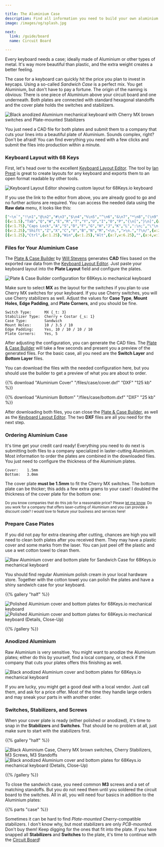```yaml
---

title: The Aluminium Case
description: Find all information you need to build your own aluminium Sandwich Case for your DIY 68% Mechanical Keyboard. A complete shopping list helps you with ordering all parts, and a detailed guide with photos supports you in building your own mechanical keyboard.
image: /images/og/splash.jpg

next:
  link: /guide/board
  name: Circuit Board

---
```


Every keyboard needs a case; ideally made of Aluminium or other types of metal. It's way more beautiful than plastic, and the extra weight creates a better feeling.

The case for a keyboard can quickly hit the price you plan to invest in keycaps. Using a so-called *Sandwich Case* is a perfect mix. You get Aluminium, but don't have to pay a fortune. The origin of the naming is obvious: There is one piece of Aluminium above your circuit board and one underneath. Both plates are connected with standard hexagonal standoffs and the cover plate holds the switches and stabilizers. 

![Black anodized Aluminium mechanical keyboard with Cherry MX brown switches and Plate-mounted Stabilizers](/images/case/black-assembled.jpg)

You just need a CAD file for both plates and submit them to a company that cuts your lines into a beautiful plate of Aluminium. Sounds complex, right? Don't be afraid! You can find everything you need with a few clicks and submit the files into production within a minute.

### Keyboard Layout with 68 Keys

First, let's head over to the excellent [Keyboard Layout Editor][layout]. The tool by [Ian Prest][ian] is great to create layouts for any keyboard and exports them to an open format readable by other tools.

![Keyboard Layout Editor showing custom layout for 68Keys.io keyboard](/images/case/screenshot-kle.png)

If you use the link to the editor from above, you are already good to go and no further actions are required. You can access the needed data using the **Raw data** menu, it looks like this:

```yaml
["~\n`","!\n1","@\n2","#\n3","$\n4","%\n5","^\n6","&\n7","*\n8","(\n9",")\n0","_\n-","+\n=",{w:2},"Backspace",{x:0.25},"Home","PgUp"],
[{w:1.5},"Tab","Q","W","E","R","T","Y","U","I","O","P","{\n[","}\n]",{w:1.5},"|\n\\",{x:0.25},"End","PgDn"],
[{w:1.75},"Caps Lock","A","S","D","F","G","H","J","K","L",":\n;","\"\n'",{w:2.25},"Enter"],
[{w:2.25},"Shift","Z","X","C","V","B","N","M","<\n,",">\n.","?\n/",{w:2.75},"Shift",{x:0.25},"↑"],
[{w:1.25},"Ctrl",{w:1.25},"Win",{w:1.25},"Alt",{a:7,w:6.25},"",{a:4,w:1.25},"Alt",{w:1.25},"Win",{w:1.25},"Menu",{x:0.5},"←","↓","→"]
```

### Files for Your Aluminium Case

The [Plate & Case Builder][builder] by [Will Stevens][will] generates **CAD** files based on the exported raw data from the [Keyboard Layout Editor][layout]. Just paste your keyboard layout into the **Plate Layout** field and configure the plates.

![Plate & Case Builder configuration for 68Keys.io mechanical keyboard](/images/case/screenshot-builder.png)

Make sure to select **MX** as the layout for the switches if you plan to use Cherry MX switches for your keyboard. If you use Cherry switches, you will use Cherry stabilizers as well. Adjust the values for **Case Type**, **Mount Holes**, **Edge Padding**, and **Plate Corners**, and you should be fine.

```
Switch Type:      MX {_t: 3}
Stabilizer Type:  Cherry + Costar {_s: 1}
Case Type:        Sandwich
Mount Holes:      10 / 3.5 / 10
Edge Padding:     Yes, 10 / 10 / 10 / 10
Plate Corners:    Yes, 5
```

After adjusting the configuration, you can generate the CAD files. The [Plate & Case Builder][builder] will take a few seconds and present you a preview of the generated files. For the basic case, all you need are the **Switch Layer** and **Bottom Layer** files. 

You can download the files with the needed configuration here, but you should use the builder to get a preview of what you are about to order.

{{% download "Aluminium Cover" "/files/case/cover.dxf" "DXF" "125 kb" %}}

{{% download "Aluminium Bottom" "/files/case/bottom.dxf" "DXF" "25 kb" %}}

After downloading both files, you can close the [Plate & Case Builder][builder], as well as the [Keyboard Layout Editor][layout]. The two **DXF** files are all you need for the next step.

### Ordering Aluminium Case

It's time get your credit card ready! Everything you need to do next is submitting both files to a company specialized in laster-cutting Aluminium. Most information to order the plates are combined in the downloaded files. You just need to configure the thickness of the Aluminium plates.

```
Cover:    1.5mm
Bottom:   3.0mm
```

The cover plate **must be 1.5mm** to fit the Cherry MX switches. The bottom plate can be thicker; this adds a few extra grams to your case! I doubled the thickness of the cover plate for the bottom one:

<small>Do you know companies that do this job for a reasonable price? Please [let me know][sbstjn]. Do you work for a company that offers laser-cutting of Aluminium and you can provide a discount code? I would love to feature your business and services here!</small>

<!-- {{% discount "5%" "Example Shop" "odoM88ajRp" %}} -->

### Prepare Case Plates

If you did not pay for extra cleaning after cutting, chances are high you will need to clean both plates after you received them. They may have a plastic cover and some marks from the laser. You can just peel off the plastic and use a wet cotton towel to clean them.

![Raw Aluminium cover and bottom plate for Sandwich Case for 68Keys.io mechanical keyboard](/images/case/raw-both.jpg)

You should find regular Aluminium polish cream in your local hardware store. Together with the cotton towel you can polish the plates and have a shiny sandwich case for your keyboard.

{{% gallery "half" %}}

![Polished Aluminium cover and bottom plates for 68Keys.io mechanical keyboard](/images/case/clean-both.jpg)
![Polished Aluminium cover and bottom plates for 68Keys.io mechanical keyboard (Details, Close-Up)](/images/case/clean-top.jpg)

{{% /gallery %}}

### Anodized Aluminium

Raw Aluminium is very sensitive. You might want to anodize the Aluminium plates; either do this by yourself, find a local company, or check if the company that cuts your plates offers this finishing as well.

![Black anodized Aluminium cover and bottom plates for 68Keys.io mechanical keyboard](/images/case/plates-black.jpg)

If you are lucky, you might get a good deal with a local vendor. Just call them, and ask for a price offer. Most of the time they handle large orders and may sneak your parts in with another order.

### Switches, Stabilizers, and Screws

When your cover plate is ready (either polished or anodized), it's time to snap in the **Stabilizers** and **Switches**. That should be no problem at all, just make sure to start with the stabilizers first.

{{% gallery "half" %}}

![Black Aluminium Case, Cherry MX brown switches, Cherry Stabilizers, M3 Screws, M3 Standoffs](/images/case/parts-black.jpg)
![Black anodized Aluminium cover and bottom plates for 68Keys.io mechanical keyboard (Details, Close-Up)](/images/case/parts-black-assembled.jpg)

{{% /gallery %}}

To close the sandwich case, you need common **M3** screws and a set of matching standoffs. But you do not need them until you soldered the circuit board to the switches. All in all, you will need four basics in addition to the Aluminium plates:

{{% parts "case" %}}

Sometimes it can be hard to find *Plate-mounted* Cherry-compatible stabilizers. I don't know why, but most stabilizers are only *PCB-mounted*. Don't buy them! Keep digging for the ones that fit into the plate. If you have snapped all **Stabilizers** and **Switches** to the plate, it's time to continue with the [Circuit Board][board]!

[layout]: http://www.keyboard-layout-editor.com/##@_backcolor=%23b8b8b8&name=68Keys.io&author=Layout%20for%20custom%2068%25%20Mechanical%20Keyboard%20-%20https%2F:%2F%2F%2F%2F68Keys.io&switchMount=cherry&plate:true%3B&@=~%0A%60&=!%0A1&=%2F@%0A2&=%23%0A3&=$%0A4&=%25%0A5&=%5E%0A6&=%2F&%0A7&=*%0A8&=(%0A9&=)%0A0&=%2F_%0A-&=+%0A%2F=&_w:2%3B&=Backspace&_x:0.25%3B&=Home&=PgUp%3B&@_w:1.5%3B&=Tab&=Q&=W&=E&=R&=T&=Y&=U&=I&=O&=P&=%7B%0A%5B&=%7D%0A%5D&_w:1.5%3B&=%7C%0A%5C&_x:0.25%3B&=End&=PgDn%3B&@_w:1.75%3B&=Caps%20Lock&=A&=S&=D&=F&=G&=H&=J&=K&=L&=%2F:%0A%2F%3B&=%22%0A'&_w:2.25%3B&=Enter%3B&@_w:2.25%3B&=Shift&=Z&=X&=C&=V&=B&=N&=M&=%3C%0A,&=%3E%0A.&=%3F%0A%2F%2F&_w:2.75%3B&=Shift&_x:0.25%3B&=%E2%86%91%3B&@_w:1.25%3B&=Ctrl&_w:1.25%3B&=Win&_w:1.25%3B&=Alt&_a:7&w:6.25%3B&=&_a:4&w:1.25%3B&=Alt&_w:1.25%3B&=Win&_w:1.25%3B&=Menu&_x:0.5%3B&=%E2%86%90&=%E2%86%93&=%E2%86%92
[ian]: https://github.com/ijprest
[builder]: http://builder.swillkb.com/
[will]: http://swillops.com/
[lto]: http://www.laserteileonline.de/dxfimport.html
[sbstjn]: https://twitter.com/sbstjn
[board]: /guide/board